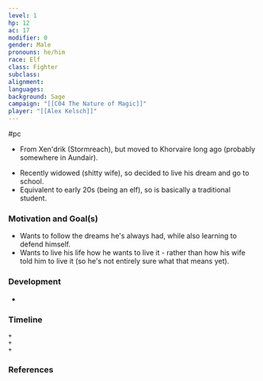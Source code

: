 ```yaml
---
level: 1
hp: 12
ac: 17
modifier: 0
gender: Male
pronouns: he/him
race: Elf
class: Fighter
subclass: 
alignment: 
languages: 
background: Sage
campaign: "[[C04 The Nature of Magic]]"
player: "[[Alex Kelsch]]"
---
```

 #pc 

- From Xen'drik (Stormreach), but moved to Khorvaire long ago (probably somewhere in Aundair).
* Recently widowed (shitty wife), so decided to live his dream and go to school.
* Equivalent to early 20s (being an elf), so is basically a traditional student.

### Motivation and Goal(s)

- Wants to follow the dreams he's always had, while also learning to defend himself.
- Wants to live his life how he wants to live it - rather than how his wife told him to live it (so he's not entirely sure what that means yet).

### Development

- 

### Timeline

```timeline
+
+
+
```

### References
